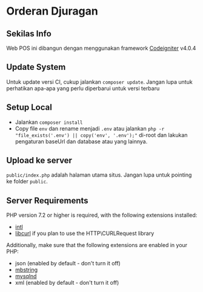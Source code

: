 # Orderan Djuragan

## Sekilas Info

Web POS ini dibangun dengan menggunakan framework [Codeigniter](http://codeigniter.com) v4.0.4

## Update System

Untuk update versi CI, cukup jalankan `composer update`.
Jangan lupa untuk perhatikan apa-apa yang perlu diperbarui untuk versi terbaru

## Setup Local
- Jalankan `composer install`
- Copy file `env` dan rename menjadi `.env` atau jalankan  `php -r "file_exists('.env') || copy('env', '.env');"` di-root dan lakukan pengaturan baseUrl dan database atau yang lainnya.

## Upload ke server

`public/index.php` adalah halaman utama situs. Jangan lupa untuk pointing ke folder `public`.

## Server Requirements

PHP version 7.2 or higher is required, with the following extensions installed: 

- [intl](http://php.net/manual/en/intl.requirements.php)
- [libcurl](http://php.net/manual/en/curl.requirements.php) if you plan to use the HTTP\CURLRequest library

Additionally, make sure that the following extensions are enabled in your PHP:

- json (enabled by default - don't turn it off)
- [mbstring](http://php.net/manual/en/mbstring.installation.php)
- [mysqlnd](http://php.net/manual/en/mysqlnd.install.php)
- xml (enabled by default - don't turn it off)
